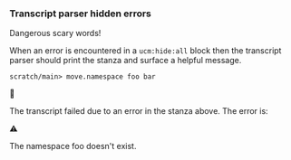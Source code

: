 ### Transcript parser hidden errors

Dangerous scary words\!

When an error is encountered in a `ucm:hide:all` block
then the transcript parser should print the stanza
and surface a helpful message.

``` ucm
scratch/main> move.namespace foo bar
```



🛑

The transcript failed due to an error in the stanza above. The error is:


  ⚠️
  
  The namespace foo doesn't exist.


